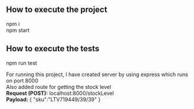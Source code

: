 ## How to execute the project ##
npm i  <br />
npm start <br />

## How to execute the tests ##
npm run test

For running this project, I have created server by using express which runs on port 8000 <br />
Also added route for getting the stock level <br />
**Request (POST):** localhost:8000/stockLevel <br />
**Payload:** { "sku":"LTV719449/39/39" }

